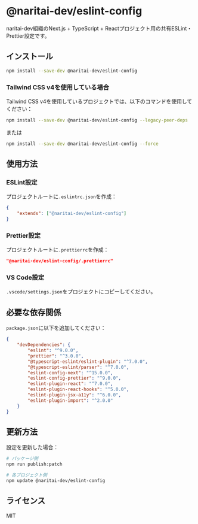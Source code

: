 # @naritai-dev/eslint-config

naritai-dev組織のNext.js + TypeScript + Reactプロジェクト用の共有ESLint・Prettier設定です。

## インストール

```bash
npm install --save-dev @naritai-dev/eslint-config
```

### Tailwind CSS v4を使用している場合

Tailwind CSS v4を使用しているプロジェクトでは、以下のコマンドを使用してください：

```bash
npm install --save-dev @naritai-dev/eslint-config --legacy-peer-deps
```

または

```bash
npm install --save-dev @naritai-dev/eslint-config --force
```

## 使用方法

### ESLint設定

プロジェクトルートに`.eslintrc.json`を作成：

```json
{
    "extends": ["@naritai-dev/eslint-config"]
}
```

### Prettier設定

プロジェクトルートに`.prettierrc`を作成：

```json
"@naritai-dev/eslint-config/.prettierrc"
```

### VS Code設定

`.vscode/settings.json`をプロジェクトにコピーしてください。

## 必要な依存関係

`package.json`に以下を追加してください：

```json
{
    "devDependencies": {
        "eslint": "^9.0.0",
        "prettier": "^3.0.0",
        "@typescript-eslint/eslint-plugin": "^7.0.0",
        "@typescript-eslint/parser": "^7.0.0",
        "eslint-config-next": "^15.0.0",
        "eslint-config-prettier": "^9.0.0",
        "eslint-plugin-react": "^7.0.0",
        "eslint-plugin-react-hooks": "^5.0.0",
        "eslint-plugin-jsx-a11y": "^6.0.0",
        "eslint-plugin-import": "^2.0.0"
    }
}
```

## 更新方法

設定を更新した場合：

```bash
# パッケージ側
npm run publish:patch

# 各プロジェクト側
npm update @naritai-dev/eslint-config
```

## ライセンス

MIT
